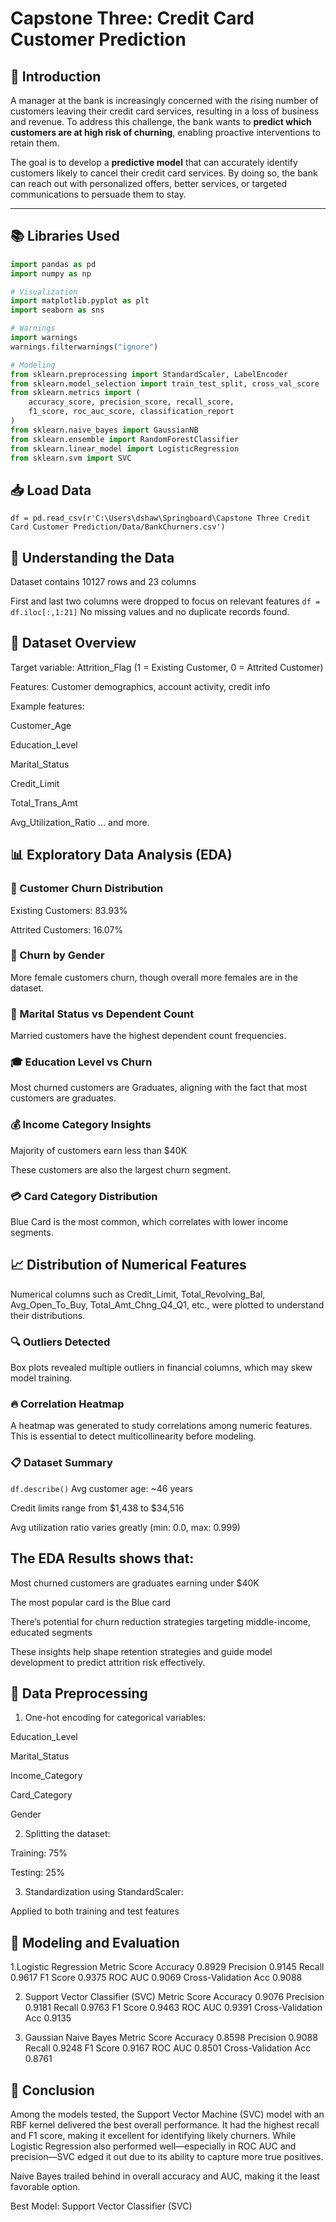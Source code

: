 # Capstone Three: Credit Card Customer Prediction 

## 📌 Introduction

A manager at the bank is increasingly concerned with the rising number of customers leaving their credit card services, resulting in a loss of business and revenue. To address this challenge, the bank wants to **predict which customers are at high risk of churning**, enabling proactive interventions to retain them.

The goal is to develop a **predictive model** that can accurately identify customers likely to cancel their credit card services. By doing so, the bank can reach out with personalized offers, better services, or targeted communications to persuade them to stay.

---

## 📚 Libraries Used

```python
import pandas as pd
import numpy as np

# Visualization
import matplotlib.pyplot as plt
import seaborn as sns

# Warnings
import warnings
warnings.filterwarnings("ignore")

# Modeling
from sklearn.preprocessing import StandardScaler, LabelEncoder
from sklearn.model_selection import train_test_split, cross_val_score
from sklearn.metrics import (
    accuracy_score, precision_score, recall_score,
    f1_score, roc_auc_score, classification_report
)
from sklearn.naive_bayes import GaussianNB
from sklearn.ensemble import RandomForestClassifier
from sklearn.linear_model import LogisticRegression
from sklearn.svm import SVC
```

## 📥 Load Data

```df = pd.read_csv(r'C:\Users\dshaw\Springboard\Capstone Three Credit Card Customer Prediction/Data/BankChurners.csv')```

## 🧠 Understanding the Data
Dataset contains 10127 rows and 23 columns

First and last two columns were dropped to focus on relevant features
```df = df.iloc[:,1:21]```
No missing values and no duplicate records found.

## 📂 Dataset Overview
Target variable: Attrition_Flag (1 = Existing Customer, 0 = Attrited Customer)

Features: Customer demographics, account activity, credit info

Example features:

Customer_Age

Education_Level

Marital_Status

Credit_Limit

Total_Trans_Amt

Avg_Utilization_Ratio
... and more.


## 📊 Exploratory Data Analysis (EDA)

### 🔁 Customer Churn Distribution
Existing Customers: 83.93%

Attrited Customers: 16.07%

### 👥 Churn by Gender
More female customers churn, though overall more females are in the dataset.

### 💍 Marital Status vs Dependent Count
Married customers have the highest dependent count frequencies.

### 🎓 Education Level vs Churn
Most churned customers are Graduates, aligning with the fact that most customers are graduates.

### 💰 Income Category Insights
Majority of customers earn less than $40K

These customers are also the largest churn segment.

### 💳 Card Category Distribution
Blue Card is the most common, which correlates with lower income segments.

## 📈 Distribution of Numerical Features
Numerical columns such as Credit_Limit, Total_Revolving_Bal, Avg_Open_To_Buy, Total_Amt_Chng_Q4_Q1, etc., were plotted to understand their distributions.

### 🔍 Outliers Detected
Box plots revealed multiple outliers in financial columns, which may skew model training.

### 🔥 Correlation Heatmap
A heatmap was generated to study correlations among numeric features. This is essential to detect multicollinearity before modeling.

### 📋 Dataset Summary
```df.describe()```
Avg customer age: ~46 years

Credit limits range from $1,438 to $34,516

Avg utilization ratio varies greatly (min: 0.0, max: 0.999)

## The EDA Results shows that:

Most churned customers are graduates earning under $40K

The most popular card is the Blue card

There’s potential for churn reduction strategies targeting middle-income, educated segments

These insights help shape retention strategies and guide model development to predict attrition risk effectively.

## 🧹 Data Preprocessing

1. One-hot encoding for categorical variables:

Education_Level

Marital_Status

Income_Category

Card_Category

Gender

2. Splitting the dataset:

Training: 75%

Testing: 25%

3. Standardization using StandardScaler:

Applied to both training and test features

## 🤖 Modeling and Evaluation

1.Logistic Regression
Metric	Score
Accuracy	0.8929
Precision	0.9145
Recall	0.9617
F1 Score	0.9375
ROC AUC	0.9069
Cross-Validation Acc	0.9088

2. Support Vector Classifier (SVC)
Metric	Score
Accuracy	0.9076
Precision	0.9181
Recall	0.9763
F1 Score	0.9463
ROC AUC	0.9391
Cross-Validation Acc	0.9135

3. Gaussian Naive Bayes
Metric	Score
Accuracy	0.8598
Precision	0.9088
Recall	0.9248
F1 Score	0.9167
ROC AUC	0.8501
Cross-Validation Acc	0.8761

## 🧾 Conclusion
Among the models tested, the Support Vector Machine (SVC) model with an RBF kernel delivered the best overall performance. It had the highest recall and F1 score, making it excellent for identifying likely churners. While Logistic Regression also performed well—especially in ROC AUC and precision—SVC edged it out due to its ability to capture more true positives.

Naive Bayes trailed behind in overall accuracy and AUC, making it the least favorable option.

Best Model: Support Vector Classifier (SVC)
